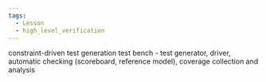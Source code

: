 ```yaml
---
tags:
  - Lesson
  - high_level_verification
---
```

constraint-driven test generation test bench - test generator, driver, automatic checking (scoreboard, reference model), coverage collection and analysis